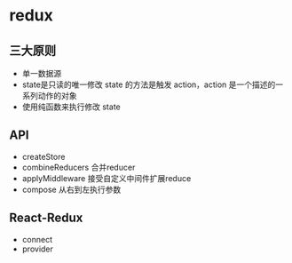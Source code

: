 # redux

## 三大原则

- 单一数据源
- state是只读的唯一修改 state 的方法是触发 action，action 是一个描述的一系列动作的对象
- 使用纯函数来执行修改 state
## API
+ createStore
+ combineReducers 合并reducer
+ applyMiddleware 接受自定义中间件扩展reduce
+ compose 从右到左执行参数
## React-Redux
+ connect
+ provider